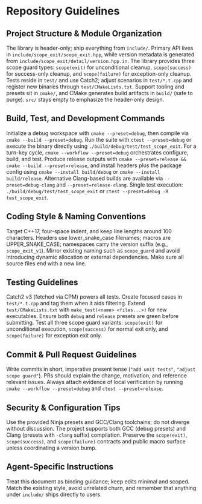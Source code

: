 # Repository Guidelines

## Project Structure & Module Organization
The library is header-only; ship everything from `include/`. Primary API lives in `include/scope_exit/scope_exit.hpp`, while version metadata is generated from `include/scope_exit/detail/version.hpp.in`. The library provides three scope guard types: `scope(exit)` for unconditional cleanup, `scope(success)` for success-only cleanup, and `scope(failure)` for exception-only cleanup. Tests reside in `test/` and use Catch2; adjust scenarios in `test/*.t.cpp` and register new binaries through `test/CMakeLists.txt`. Support tooling and presets sit in `cmake/`, and CMake generates build artifacts in `build/` (safe to purge). `src/` stays empty to emphasize the header-only design.

## Build, Test, and Development Commands
Initialize a debug workspace with `cmake --preset=debug`, then compile via `cmake --build --preset=debug`. Run the suite with `ctest --preset=debug` or execute the binary directly using `./build/debug/test/test_scope_exit`. For a turn-key cycle, `cmake --workflow --preset=debug` orchestrates configure, build, and test. Produce release outputs with `cmake --preset=release && cmake --build --preset=release`, and install headers plus the package config using `cmake --install build/debug` or `cmake --install build/release`. Alternative Clang-based builds are available via `--preset=debug-clang` and `--preset=release-clang`. Single test execution: `./build/debug/test/test_scope_exit` or `ctest --preset=debug -R test_scope_exit`.

## Coding Style & Naming Conventions
Target C++17, four-space indent, and keep line lengths around 100 characters. Headers use lower_snake_case filenames; macros are UPPER_SNAKE_CASE; namespaces carry the version suffix (e.g., `scope_exit_v1`). Mirror existing naming such as `scope_guard` and avoid introducing dynamic allocation or external dependencies. Make sure all source files end with a new line.

## Testing Guidelines
Catch2 v3 (fetched via CPM) powers all tests. Create focused cases in `test/*.t.cpp` and tag them when it aids filtering. Extend `test/CMakeLists.txt` with `make_test(<name> <files...>)` for new executables. Ensure both `debug` and `release` presets are green before submitting. Test all three scope guard variants: `scope(exit)` for unconditional execution, `scope(success)` for normal exit only, and `scope(failure)` for exception exit only.

## Commit & Pull Request Guidelines
Write commits in short, imperative present tense (`"add unit tests"`, `"adjust scope guard"`). PRs should explain the change, motivation, and reference relevant issues. Always attach evidence of local verification by running `cmake --workflow --preset=debug` and `ctest --preset=release`.

## Security & Configuration Tips
Use the provided Ninja presets and GCC/Clang toolchains; do not diverge without discussion. The project supports both GCC (debug presets) and Clang (presets with `-clang` suffix) compilation. Preserve the `scope(exit)`, `scope(success)`, and `scope(failure)` contracts and public macro surface unless coordinating a version bump.

## Agent-Specific Instructions
Treat this document as binding guidance; keep edits minimal and scoped. Match the existing style, avoid unrelated churn, and remember that anything under `include/` ships directly to users.
